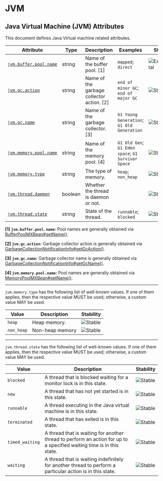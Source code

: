 <!-- NOTE: THIS FILE IS AUTOGENERATED. DO NOT EDIT BY HAND. -->
<!-- see templates/registry/markdown/attribute_namespace.md.j2 -->

# JVM

## Java Virtual Machine (JVM) Attributes

This document defines Java Virtual machine related attributes.

| Attribute | Type | Description | Examples | Stability |
|---|---|---|---|---|
| <a id="jvm-buffer-pool-name" href="#jvm-buffer-pool-name">`jvm.buffer.pool.name`</a> | string | Name of the buffer pool. [1] | `mapped`; `direct` | ![Experimental](https://img.shields.io/badge/-experimental-blue) |
| <a id="jvm-gc-action" href="#jvm-gc-action">`jvm.gc.action`</a> | string | Name of the garbage collector action. [2] | `end of minor GC`; `end of major GC` | ![Stable](https://img.shields.io/badge/-stable-lightgreen) |
| <a id="jvm-gc-name" href="#jvm-gc-name">`jvm.gc.name`</a> | string | Name of the garbage collector. [3] | `G1 Young Generation`; `G1 Old Generation` | ![Stable](https://img.shields.io/badge/-stable-lightgreen) |
| <a id="jvm-memory-pool-name" href="#jvm-memory-pool-name">`jvm.memory.pool.name`</a> | string | Name of the memory pool. [4] | `G1 Old Gen`; `G1 Eden space`; `G1 Survivor Space` | ![Stable](https://img.shields.io/badge/-stable-lightgreen) |
| <a id="jvm-memory-type" href="#jvm-memory-type">`jvm.memory.type`</a> | string | The type of memory. | `heap`; `non_heap` | ![Stable](https://img.shields.io/badge/-stable-lightgreen) |
| <a id="jvm-thread-daemon" href="#jvm-thread-daemon">`jvm.thread.daemon`</a> | boolean | Whether the thread is daemon or not. |  | ![Stable](https://img.shields.io/badge/-stable-lightgreen) |
| <a id="jvm-thread-state" href="#jvm-thread-state">`jvm.thread.state`</a> | string | State of the thread. | `runnable`; `blocked` | ![Stable](https://img.shields.io/badge/-stable-lightgreen) |

**[1] `jvm.buffer.pool.name`:** Pool names are generally obtained via [BufferPoolMXBean#getName()](https://docs.oracle.com/en/java/javase/11/docs/api/java.management/java/lang/management/BufferPoolMXBean.html#getName()).

**[2] `jvm.gc.action`:** Garbage collector action is generally obtained via [GarbageCollectionNotificationInfo#getGcAction()](https://docs.oracle.com/en/java/javase/11/docs/api/jdk.management/com/sun/management/GarbageCollectionNotificationInfo.html#getGcAction()).

**[3] `jvm.gc.name`:** Garbage collector name is generally obtained via [GarbageCollectionNotificationInfo#getGcName()](https://docs.oracle.com/en/java/javase/11/docs/api/jdk.management/com/sun/management/GarbageCollectionNotificationInfo.html#getGcName()).

**[4] `jvm.memory.pool.name`:** Pool names are generally obtained via [MemoryPoolMXBean#getName()](https://docs.oracle.com/en/java/javase/11/docs/api/java.management/java/lang/management/MemoryPoolMXBean.html#getName()).

---

`jvm.memory.type` has the following list of well-known values. If one of them applies, then the respective value MUST be used; otherwise, a custom value MAY be used.

| Value  | Description | Stability |
|---|---|---|
| `heap` | Heap memory. | ![Stable](https://img.shields.io/badge/-stable-lightgreen) |
| `non_heap` | Non-heap memory | ![Stable](https://img.shields.io/badge/-stable-lightgreen) |

---

`jvm.thread.state` has the following list of well-known values. If one of them applies, then the respective value MUST be used; otherwise, a custom value MAY be used.

| Value  | Description | Stability |
|---|---|---|
| `blocked` | A thread that is blocked waiting for a monitor lock is in this state. | ![Stable](https://img.shields.io/badge/-stable-lightgreen) |
| `new` | A thread that has not yet started is in this state. | ![Stable](https://img.shields.io/badge/-stable-lightgreen) |
| `runnable` | A thread executing in the Java virtual machine is in this state. | ![Stable](https://img.shields.io/badge/-stable-lightgreen) |
| `terminated` | A thread that has exited is in this state. | ![Stable](https://img.shields.io/badge/-stable-lightgreen) |
| `timed_waiting` | A thread that is waiting for another thread to perform an action for up to a specified waiting time is in this state. | ![Stable](https://img.shields.io/badge/-stable-lightgreen) |
| `waiting` | A thread that is waiting indefinitely for another thread to perform a particular action is in this state. | ![Stable](https://img.shields.io/badge/-stable-lightgreen) |
